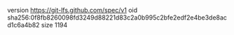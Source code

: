 version https://git-lfs.github.com/spec/v1
oid sha256:0f8fb8260098fd3249d88221d83c2a0b995c2bfe2edf2e4be3de8acd1c6a4b82
size 1194
